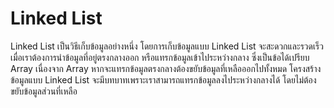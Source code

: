 # Linked List

Linked List เป็นวิธีเก็บข้อมูลอย่างหนึ่ง โดยการเก็บข้อมูลแบบ Linked List จะสะดวกและรวดเร็วเมื่อเราต้องการนำข้อมูลที่อยู่ตรงกลางออก หรือแทรกข้อมูลเข้าไประหว่างกลาง ซึ่งเป็นข้อได้เปรียบ Array เนื่องจาก Array หากจะแทรกข้อมูลตรงกลางต้องขยับข้อมูลที่เหลือออกไปทั้งหมด โครงสร้างข้อมูลแบบ Linked List จะมีบทบาทเพราะเราสามารถแทรกข้อมูลลงไประหว่างกลางได้ โดยไม่ต้องขยับข้อมูลส่วนที่เหลือ
